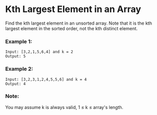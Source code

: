 # Kth Largest Element in an Array


Find the kth largest element in an unsorted array. Note that it is the kth largest element in the sorted order, not the kth distinct element.

### Example 1:

```
Input: [3,2,1,5,6,4] and k = 2
Output: 5
```

### Example 2:

```
Input: [3,2,3,1,2,4,5,5,6] and k = 4
Output: 4
```

### Note: 
You may assume k is always valid, 1 ≤ k ≤ array's length.

